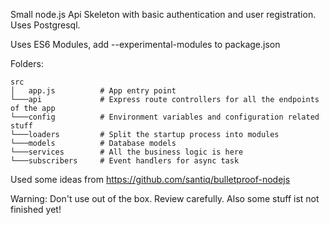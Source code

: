 Small node.js Api Skeleton with basic authentication and user registration.
Uses Postgresql.

Uses ES6 Modules, add --experimental-modules to package.json

Folders:

    src
    │   app.js          # App entry point
    └───api             # Express route controllers for all the endpoints of the app
    └───config          # Environment variables and configuration related stuff
    └───loaders         # Split the startup process into modules
    └───models          # Database models
    └───services        # All the business logic is here
    └───subscribers     # Event handlers for async task


Used some ideas from https://github.com/santiq/bulletproof-nodejs

Warning: Don't use out of the box. Review carefully. Also some stuff ist not finished yet!
